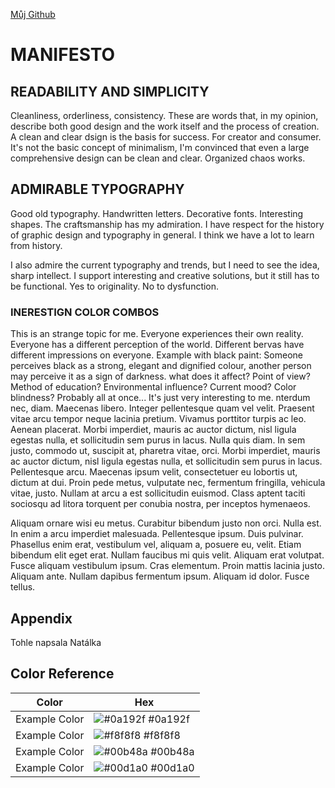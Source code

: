 [Můj Github]([https://github.com/Natalie2509/english-for-designers/tree/main](https://github.com/Natalie2509/english-for-designers/edit/main/01-design-manifesto/index.md))

# MANIFESTO

## READABILITY AND SIMPLICITY
Cleanliness, orderliness, consistency.
These are words that, in my opinion, describe both good design and the work itself and the process of creation.
A clean and clear dsign is the basis for success. For creator and consumer.
It's not the basic concept of minimalism, I'm convinced that even a large comprehensive design can be clean and clear. Organized chaos works.


## ADMIRABLE TYPOGRAPHY

Good old typography. Handwritten letters. Decorative fonts. Interesting shapes. The craftsmanship has my admiration.
I have respect for the history of graphic design and typography in general. I think we have a lot to learn from history.

I also admire the current typography and trends, but I need to see the idea, sharp intellect. I support interesting and creative solutions, but it still has to be functional.
Yes to originality. No to dysfunction.


### INERESTIGN COLOR COMBOS
This is an strange topic for me. Everyone experiences their own reality. Everyone has a different perception of the world. Different bervas have different impressions on everyone.
Example with black paint: Someone perceives black as a strong, elegant and dignified colour, another person may perceive it as a sign of darkness.
what does it affect? Point of view? Method of education? Environmental influence? Current mood? Color blindness?
Probably all at once... It's just very interesting to me.
nterdum nec, diam. Maecenas libero. Integer pellentesque quam vel velit. Praesent vitae arcu tempor neque lacinia pretium. Vivamus porttitor turpis ac leo. Aenean placerat. Morbi imperdiet, mauris ac auctor dictum, nisl ligula egestas nulla, et sollicitudin sem purus in lacus. Nulla quis diam. In sem justo, commodo ut, suscipit at, pharetra vitae, orci. Morbi imperdiet, mauris ac auctor dictum, nisl ligula egestas nulla, et sollicitudin sem purus in lacus. Pellentesque arcu. Maecenas ipsum velit, consectetuer eu lobortis ut, dictum at dui. Proin pede metus, vulputate nec, fermentum fringilla, vehicula vitae, justo. Nullam at arcu a est sollicitudin euismod. Class aptent taciti sociosqu ad litora torquent per conubia nostra, per inceptos hymenaeos.

Aliquam ornare wisi eu metus. Curabitur bibendum justo non orci. Nulla est. In enim a arcu imperdiet malesuada. Pellentesque ipsum. Duis pulvinar. Phasellus enim erat, vestibulum vel, aliquam a, posuere eu, velit. Etiam bibendum elit eget erat. Nullam faucibus mi quis velit. Aliquam erat volutpat. Fusce aliquam vestibulum ipsum. Cras elementum. Proin mattis lacinia justo. Aliquam ante. Nullam dapibus fermentum ipsum. Aliquam id dolor. Fusce tellus.


## Appendix

Tohle napsala Natálka

## Color Reference

| Color             | Hex                                                                |
| ----------------- | ------------------------------------------------------------------ |
| Example Color | ![#0a192f](https://via.placeholder.com/10/0a192f?text=+) #0a192f |
| Example Color | ![#f8f8f8](https://via.placeholder.com/10/f8f8f8?text=+) #f8f8f8 |
| Example Color | ![#00b48a](https://via.placeholder.com/10/00b48a?text=+) #00b48a |
| Example Color | ![#00d1a0](https://via.placeholder.com/10/00b48a?text=+) #00d1a0 |



